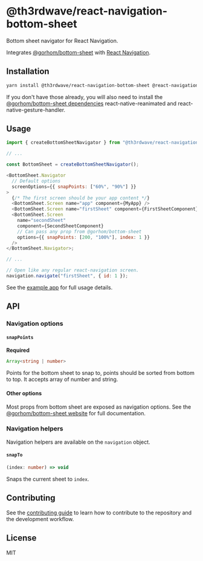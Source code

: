 # @th3rdwave/react-navigation-bottom-sheet

Bottom sheet navigator for React Navigation.

Integrates [@gorhom/bottom-sheet](https://github.com/gorhom/react-native-bottom-sheet) with [React Navigation](https://github.com/react-navigation/react-navigation).

## Installation

```sh
yarn install @th3rdwave/react-navigation-bottom-sheet @react-navigation/native @gorhom/bottom-sheet
```

If you don't have those already, you will also need to install the [@gorhom/bottom-sheet dependencies](https://gorhom.github.io/react-native-bottom-sheet/#dependencies) react-native-reanimated and react-native-gesture-handler.

## Usage

```js
import { createBottomSheetNavigator } from "@th3rdwave/react-navigation-bottom-sheet";

// ...

const BottomSheet = createBottomSheetNavigator();

<BottomSheet.Navigator
  // Default options
  screenOptions={{ snapPoints: ["60%", "90%"] }}
>
  {/* The first screen should be your app content */}
  <BottomSheet.Screen name="app" component={MyApp} />
  <BottomSheet.Screen name="firstSheet" component={FirstSheetComponent} />
  <BottomSheet.Screen
    name="secondSheet"
    component={SecondSheetComponent}
    // Can pass any prop from @gorhom/bottom-sheet
    options={{ snapPoints: [200, "100%"], index: 1 }}
  />
</BottomSheet.Navigator>;

// ...

// Open like any regular react-navigation screen.
navigation.navigate("firstSheet", { id: 1 });

```

See the [example app](./example/src/SimpleExample.tsx) for full usage details.

## API

### Navigation options

#### `snapPoints`

**Required**
```ts
Array<string | number>
```

Points for the bottom sheet to snap to, points should be sorted from bottom to top. It accepts array of number and string.

#### Other options

Most props from bottom sheet are exposed as navigation options. See the [@gorhom/bottom-sheet website](https://gorhom.github.io/react-native-bottom-sheet/props) for full documentation.

### Navigation helpers

Navigation helpers are available on the `navigation` object.

#### `snapTo`

```ts
(index: number) => void
```

Snaps the current sheet to `index`.

## Contributing

See the [contributing guide](CONTRIBUTING.md) to learn how to contribute to the repository and the development workflow.

## License

MIT
